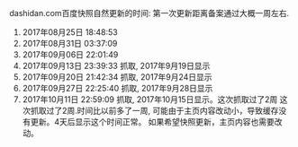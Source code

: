 dashidan.com百度快照自然更新的时间:
第一次更新距离备案通过大概一周左右.
1. 2017年08月25日 18:48:53
2. 2017年08月31日 03:37:09
3. 2017年09月06日 22:01:49
4. 2017年09月13日 23:39:33 抓取, 2017年9月19日显示
5. 2017年09月20日 21:42:34 抓取, 2017年9月24日显示
6. 2017年09月27日 22:25:40 抓取, 2017年9月28日显示
7. 2017年10月11日 22:59:09 抓取, 2017年10月15日显示。这次抓取过了2周
	这次抓取过了2周.时间比以前多了一周, 可能由于主页内容改动小，导致缓存没有更新。4天后显示这个时间正常。
	如果希望快照更新，主页内容也需要改动。
